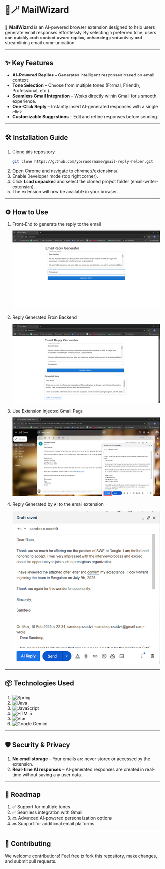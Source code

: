 # 📧🪄 MailWizard

🚀 **MailWizard** is an AI-powered browser extension designed to help users generate email responses effortlessly. By selecting a preferred tone, users can quickly craft context-aware replies, enhancing productivity and streamlining email communication.

---

## ✨ Key Features

- **AI-Powered Replies** – Generates intelligent responses based on email context.
- **Tone Selection** – Choose from multiple tones (Formal, Friendly, Professional, etc.).
- **Seamless Gmail Integration** – Works directly within Gmail for a smooth experience.
- **One-Click Reply** – Instantly insert AI-generated responses with a single click.
- **Customizable Suggestions** – Edit and refine responses before sending.

---

## 🛠 Installation Guide

1. Clone this repository:
   ```bash
   git clone https://github.com/yourusername/gmail-reply-helper.git
   ```
2. Open Chrome and navigate to chrome://extensions/.
3. Enable Developer mode (top right corner).
4. Click **Load unpacked** and select the cloned project folder (email-writer-extension).
5. The extension will now be available in your browser.

---

## ⚙️ How to Use

1. Front-End to generate the reply to the email

   ![screenshot-1](images/image-1.png)

2. Reply Generated From Backend

   ![screenshot-2](images/image-2.png)

3. Use Extension injected Gmail Page

   ![screenshot-3](images/image-3.png)

4. Reply Generated by AI to the email extension

   ![screenshot-4](images/image-4.png)

---

## 📦 Technologies Used

1. ![Spring](https://img.shields.io/badge/spring-%236DB33F.svg?style=for-the-badge&logo=spring&logoColor=white)
2. ![Java](https://img.shields.io/badge/java-%23ED8B00.svg?style=for-the-badge&logo=openjdk&logoColor=white)
3. ![JavaScript](https://img.shields.io/badge/javascript-%23323330.svg?style=for-the-badge&logo=javascript&logoColor=%23F7DF1E)
4. ![HTML5](https://img.shields.io/badge/html5-%23E34F26.svg?style=for-the-badge&logo=html5&logoColor=white)
5. ![Vite](https://img.shields.io/badge/vite-%23646CFF.svg?style=for-the-badge&logo=vite&logoColor=white)
6. ![Google Gemini](https://img.shields.io/badge/google%20gemini-8E75B2?style=for-the-badge&logo=google%20gemini&logoColor=white)

---

## 🛡 Security & Privacy

1. **No email storage** – Your emails are never stored or accessed by the extension.
2. **Real-time AI responses** – AI-generated responses are created in real-time without saving any user data.

---

## 🚀 Roadmap

1. ✅ Support for multiple tones
2. ✅ Seamless integration with Gmail
3. 🔜 Advanced AI-powered personalization options
4. 🔜 Support for additional email platforms

---

## 🤝 Contributing

We welcome contributions! Feel free to fork this repository, make changes, and submit pull requests.
